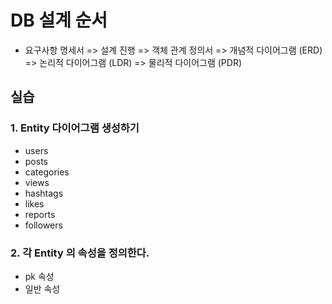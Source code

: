 # DB 설계 순서

- 요구사항 명세서 => 설계 진행 => 객체 관계 정의서 => 개념적 다이어그램 (ERD) => 논리적 다이어그램 (LDR) => 물리적 다이어그램 (PDR)

## 실습

### 1. Entity 다이어그램 생성하기

- users
- posts
- categories
- views
- hashtags
- likes
- reports
- followers

### 2. 각 Entity 의 속성을 정의한다.

- pk 속성
- 일반 속성
